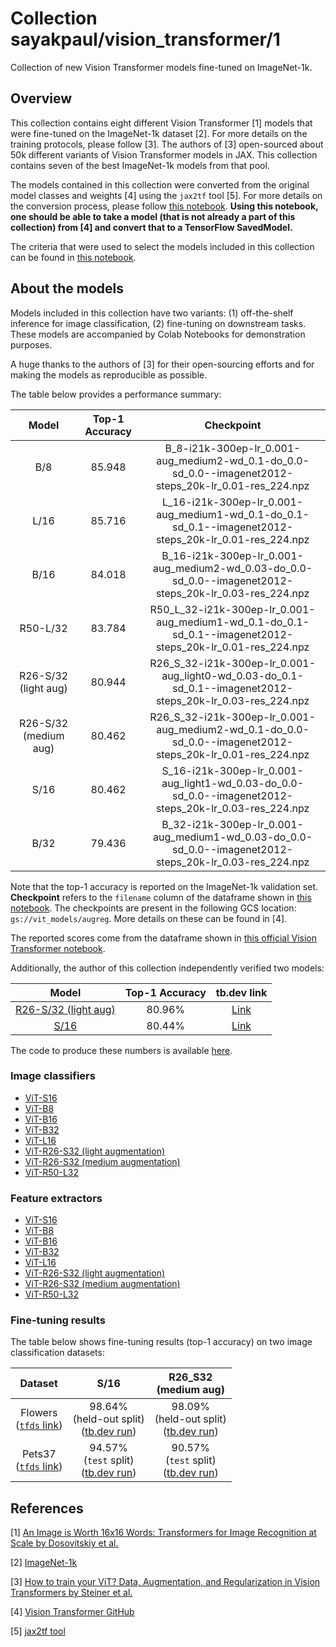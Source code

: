 # Collection sayakpaul/vision_transformer/1

Collection of new Vision Transformer models fine-tuned on ImageNet-1k.

<!-- dataset: imagenet-ilsvrc-2012-cls -->
<!-- task: image-classification -->

## Overview

This collection contains eight different Vision Transformer [1] models that were fine-tuned 
on the ImageNet-1k dataset [2]. For more details on the training protocols, please follow [3].
The authors of [3] open-sourced about 50k different variants of Vision Transformer models in JAX. 
This collection contains seven of the best ImageNet-1k models from that pool. 

The models contained in this collection were converted from the original model classes and
weights [4] using the `jax2tf` tool [5]. For more details on the conversion process, please
follow [this notebook](https://colab.research.google.com/github/sayakpaul/ViT-jax2tf/blob/main/conversion.ipynb).
**Using this notebook, one should be able to take a model (that is not already a part of
this collection) from [4] and convert that to a TensorFlow SavedModel.**

The criteria that were used to select the models included in this collection can be found
in [this notebook](https://colab.research.google.com/github/sayakpaul/ViT-jax2tf/blob/main/model-selector.ipynb). 

## About the models

Models included in this collection have two variants: (1) off-the-shelf inference for image
classification, (2) fine-tuning on downstream tasks. These models are accompanied by
Colab Notebooks for demonstration purposes. 

A huge thanks to the authors of [3] for their open-sourcing efforts and for making the models
as reproducible as possible.

The table below provides a performance summary:

| **Model** | **Top-1 Accuracy** | **Checkpoint** | 
|:---:|:---:|:---:|
| B/8 | 85.948 | B_8-i21k-300ep-lr_0.001-aug_medium2-wd_0.1-do_0.0-sd_0.0--imagenet2012-steps_20k-lr_0.01-res_224.npz |  
| L/16 | 85.716 | L_16-i21k-300ep-lr_0.001-aug_medium1-wd_0.1-do_0.1-sd_0.1--imagenet2012-steps_20k-lr_0.01-res_224.npz |  
| B/16 | 84.018 | B_16-i21k-300ep-lr_0.001-aug_medium2-wd_0.03-do_0.0-sd_0.0--imagenet2012-steps_20k-lr_0.03-res_224.npz |  
| R50-L/32 | 83.784 | R50_L_32-i21k-300ep-lr_0.001-aug_medium1-wd_0.1-do_0.1-sd_0.1--imagenet2012-steps_20k-lr_0.01-res_224.npz |  |
| R26-S/32 (light aug) | 80.944 | R26_S_32-i21k-300ep-lr_0.001-aug_light0-wd_0.03-do_0.1-sd_0.1--imagenet2012-steps_20k-lr_0.03-res_224.npz | 
| R26-S/32 (medium aug) | 80.462 | R26_S_32-i21k-300ep-lr_0.001-aug_medium2-wd_0.1-do_0.0-sd_0.0--imagenet2012-steps_20k-lr_0.01-res_224.npz |  
| S/16 | 80.462 | S_16-i21k-300ep-lr_0.001-aug_light1-wd_0.03-do_0.0-sd_0.0--imagenet2012-steps_20k-lr_0.03-res_224.npz | 
| B/32 | 79.436 | B_32-i21k-300ep-lr_0.001-aug_medium1-wd_0.03-do_0.0-sd_0.0--imagenet2012-steps_20k-lr_0.03-res_224.npz |  

Note that the top-1 accuracy is reported on the ImageNet-1k validation set. **Checkpoint** refers to the `filename`
column of the dataframe shown in [this notebook](https://colab.research.google.com/github/google-research/vision_transformer/blob/master/vit_jax_augreg.ipynb). 
The checkpoints are present in the following GCS  location: `gs://vit_models/augreg`. More details on these can be
found in [4].

The reported scores come from the dataframe shown in [this official Vision Transformer notebook](https://colab.research.google.com/github/google-research/vision_transformer/blob/master/vit_jax_augreg.ipynb).

Additionally, the author of this collection independently verified two models:

| **Model** | **Top-1 Accuracy** | **tb.dev link** |
|:---:|:---:|:---:|
| [R26-S/32 (light aug)](https://tfhub.dev/sayakpaul/vit_r26_s32_lightaug_classification/1) | 80.96% | [Link](https://tensorboard.dev/experiment/8rjW26CoRJWdAR3ejtgvHQ/) |
| [S/16](https://tfhub.dev/sayakpaul/vit_s16_classification/1) | 80.44% | [Link](https://tensorboard.dev/experiment/52LkVYfnQDykgyDHmWjzBA/) |

The code to produce these numbers is available [here](https://github.com/sayakpaul/ViT-jax2tf/tree/main/i1k_eval). 

### Image classifiers

* [ViT-S16](https://tfhub.dev/sayakpaul/vit_s16_classification/1)
* [ViT-B8](https://tfhub.dev/sayakpaul/vit_b8_classification/1)
* [ViT-B16](https://tfhub.dev/sayakpaul/vit_b16_classification/1)
* [ViT-B32](https://tfhub.dev/sayakpaul/vit_b32_classification/1)
* [ViT-L16](https://tfhub.dev/sayakpaul/vit_l16_classification/1)
* [ViT-R26-S32 (light augmentation)](https://tfhub.dev/sayakpaul/vit_r26_s32_lightaug_classification/1)
* [ViT-R26-S32 (medium augmentation)](https://tfhub.dev/sayakpaul/vit_r26_s32_medaug_classification/1)
* [ViT-R50-L32](https://tfhub.dev/sayakpaul/vit_r50_l32_classification/1)

### Feature extractors

* [ViT-S16](https://tfhub.dev/sayakpaul/vit_s16_fe/1)
* [ViT-B8](https://tfhub.dev/sayakpaul/vit_b8_fe/1)
* [ViT-B16](https://tfhub.dev/sayakpaul/vit_b16_fe/1)
* [ViT-B32](https://tfhub.dev/sayakpaul/vit_b32_fe/1)
* [ViT-L16](https://tfhub.dev/sayakpaul/vit_l16_fe/1)
* [ViT-R26-S32 (light augmentation)](https://tfhub.dev/sayakpaul/vit_r26_s32_lightaug_fe/1)
* [ViT-R26-S32 (medium augmentation)](https://tfhub.dev/sayakpaul/vit_r26_s32_medaug_fe/1)
* [ViT-R50-L32](https://tfhub.dev/sayakpaul/vit_r50_l32_fe/1)

### Fine-tuning results

The table below shows fine-tuning results (top-1 accuracy) on two image classification
datasets: 

| **Dataset** | **S/16** | **R26_S32 <br>(medium aug)** |
|:---:|:---:|:---:|
| Flowers<br>([`tfds` link](https://www.tensorflow.org/datasets/catalog/tf_flowers)) | 98.64%<br> (held-out split)<br>([tb.dev run](https://tensorboard.dev/experiment/z2ixc3gtQCeEf9ONJmc2nw/)) | 98.09%<br>(held-out split)<br>([tb.dev run](https://tensorboard.dev/experiment/qjbF1nGOR62ldbfN9MCZcw/)) |
| Pets37<br>([`tfds` link](https://www.tensorflow.org/datasets/catalog/oxford_iiit_pet)) | 94.57%<br>(`test` split)<br>([tb.dev run](https://tensorboard.dev/experiment/jdfjGblCRGiV1o2rb9WuJA/)) | 90.57%<br>(`test` split)<br>([tb.dev run](https://tensorboard.dev/experiment/zb16c3NMSP6l4t6Y7b1DyA)) |

## References

[1] [An Image is Worth 16x16 Words: Transformers for Image Recognition at Scale by Dosovitskiy et al.](https://arxiv.org/abs/2010.11929)

[2] [ImageNet-1k](https://www.image-net.org/challenges/LSVRC/2012/index.php)

[3] [How to train your ViT? Data, Augmentation, and Regularization in Vision Transformers by Steiner et al.](https://arxiv.org/abs/2106.10270)

[4] [Vision Transformer GitHub](https://github.com/google-research/vision_transformer)

[5] [jax2tf tool](https://github.com/google/jax/tree/main/jax/experimental/jax2tf/)